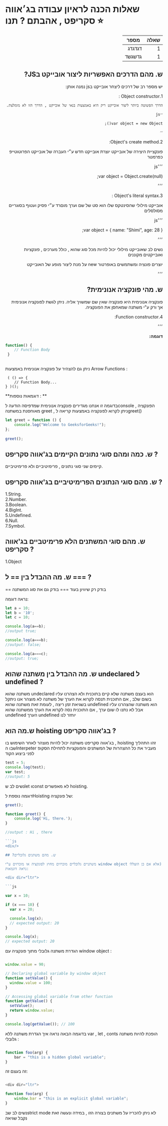 

# שאלות הכנה לראיון עבודה בג׳אווה סקריפט , אהבתם ? תנו ⭐

<div dir="rtl">

|    שאלה   | מספר |
| ----------- | ----------- |
| 1      | דגדגדג       |
| 1   | גדשגשד        |



## ש. מהם הדרכים האפשריות ליצור אובייקט בJS?

יש מספר רב של דרכים ליצחר אובייקט בjs נמנה אותן:


1.Object constructor :
    
    הדרך הפשוטה ביותר ליצור אובייקט ריק היא באמצעות בנאי של אובייקט , הדרך הזו לא מומלצת.
    
    ׳׳׳js
    
    var object = new Object();
    
    ׳׳׳

2.Object's create method:

פונקציית היצירה של אובייקט יוצרת אובייקט חדש ע״י העברה של אובייקט הפרוטוטייפ כפרמטר 

׳׳׳js

var object = Object.create(null);


׳׳׳


3.Object's literal syntax :

אובייקט מילולי שהסינטקס שלו הוא סט של שם וערך מוםרד ע״י פסיק ועטוף בסוגריים מסולסלים

׳׳׳js

var object = {
     name: "Shimi",
     age: 28
};


׳׳׳

נשים לב שאובייקט מילולי יכול להיות מכל סוג שהוא  , כולל מערכים , פונקציות ואובייקטים מקוננים


יוצרים פונציה ומשתמשים באופרטור new על מנת ליצור מופע של האובייקט

׳׳׳








</div>

<div dir="rtl">

## ש. מהי פונקציה אנונימית?

פונקציה אנונימית היא פונקציה שאין שם שמשויך אליה. ניתן לגשת לפונקציה אנונימית אך ורק ע"י משתנה שמאחסן את הפונקציה.

4.Function constructor:

׳׳׳




**דוגמה:**

<div dir="ltr">

```js
function() {
    // Function Body
 }
 
```
 ניתן גם להצהיר על פונקציה אנונימית באמצעות Arrow Functions :
```
 ( () => {
    // Function Body...
} )();

```


**דוגמאות נוספות : **

בדוגמה זו אנחנו מגדירים פונקציה אנונימית שמדפיסה הודעה לconsole , הפונקציה מאוחסנת במשתנה greet , ניתן לקרוא לפונקציה באמצעות קריאה לgreet()
```js
let greet = function () {
    console.log("Welcome to GeeksforGeeks!");
};
 
greet();

```

<div/>

## ש. כמה ומהם סוגי נתונים הקיימים בג'אווה סקריפט ?

קיימים שני סוגי נתונים , פרימיטיביים ולא פרימיטיביים.


## ש. מהם סוגי הנתונים הפרימיטיביים בג'אווה סקריפט ?

1.String.<br>
2.Number.<br>
3.Boolean.<br>
4.BigInt.<br>
5.Undefined.<br>
6.Null.<br>
7.Symbol.<br>

## ש. מהם סוגי המשתנים הלא פרימיטביים בג'אווה סקריפט ?

1.Object


## ש. מה ההבדל בין == ל === ?

== בודק רק שיוויון בעוד === בודק גם את סוג המשתנה

נראה דוגמה:


<div dir="ltr">

```js
let a = 10;
let b = '10';
let c = 10;

console.log(a==b);
//output true;

console.log(a===b);
//output: false;

console.log(a===c);
//output: true;

```
<div/>

## ש. מה ההבדל בין משתנה שהוא undeclared ל undefined ?

משתנה שהוא undeclared הוא בעצם משתנה שלא קיים בתוכנית ולא הצהרנו עליו בשום שלב , אם התוכנית תנסה לקרוא את הערך של משתנה לא מוצהר אנו ניתקל בשגיאת זמן ריצה , לעומת זאת משתנה שהוא undefined הוא משתנה שהצהרנו עליו אבל לא נתנו לו שום ערך , אם התוכנית נסה לקרוא את הערך ממשתנה שהוא undefined הערך undefined יוחזר לנו


## ש.מה הוא hoisting בג'אווה סקריפט ?

בג'אווה סקריפט משתנה יכול להיות מוצהר לאחר השימוש בו , hoisting זהו התהליך שבו הInterpeter מעביר את כל ההצהרות של המשתנים והפונקציות לתחילת הסקופ לפני ביצוע הקוד

<div dir="ltr">

```js
test = 5;
console.log(test);
var test;
//output: 5 

```

<div/>

נשים לב שlet וconst לא מאפשרים hoisting.

דוגמה נוספת לHoisting של פונקציה:

<div dir="ltr">

```js
greet();

function greet() {
    console.log('Hi, there.');
}

//output : Hi , there

```js
<div/>

## ?ש. מהם משתנים גלובליים

משתניים גלובליים מוכרזים מחוץ לפונקציה או מוכרזים ע"י window object והם נגישים לכל התכנית (אלא אם כן הוצללו (shadowed) ע"י מתשנה מקומי. אם נגדיר משתנה ללא var , const או let הוא יהיה גלובלי גם אם יוגדר בתוך פונקציה
נראה דוגמאות:

<div dir="ltr">

```js

var x = 10;

if (x === 10) {
  var x = 20;

  console.log(x);
  // expected output: 20
}

console.log(x);
// expected output: 20

```
<div/>

הגדרת משתנה גלובלי מתוך פונקציה עם window object :

<div dir="ltr">

```js

window.value = 90;

// Declaring global variable by window object
function setValue() {
  window.value = 100;
}

// Accessing global variable from other function
function getValue() {
  setValue();
  return window.value;
}

console.log(getValue()); // 100

```
</div>

בדוגמה הבאה נראה איך הגדרת משתנה ללא var , let , conts הופכת להיות משתנה גלובלי :

<div dir="ltr">

```js

function foo(arg) {
    bar = "this is a hidden global variable";
}

```

<div/>


זה בעצם זה:


```js

<div dir="ltr">

function foo(arg) {
    window.bar = "this is an explicit global variable";
}

```

נשים לב שבstrict mode לא ניתן להכריז על משתנים בצורה הזו , במידה ונעשה זאת נקבל שגיאה
<div/>








<div/>


